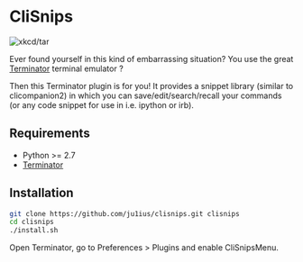 CliSnips
========

![xkcd/tar](http://imgs.xkcd.com/comics/tar.png)

Ever found yourself in this kind of embarrassing situation?
You use the great [Terminator](http://gnometerminator.blogspot.fr/p/introduction.html) terminal emulator ?

Then this Terminator plugin is for you!
It provides a snippet library (similar to clicompanion2) in which you can save/edit/search/recall
your commands (or any code snippet for use in i.e. ipython or irb).


## Requirements

 * Python >= 2.7
 * [Terminator](http://gnometerminator.blogspot.fr/p/introduction.html)


## Installation

```sh
git clone https://github.com/ju1ius/clisnips.git clisnips
cd clisnips
./install.sh
```

Open Terminator, go to Preferences > Plugins and enable CliSnipsMenu.
